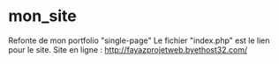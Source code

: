 # mon_site

Refonte de mon portfolio "single-page"
Le fichier "index.php" est le lien pour le site.
Site en ligne : http://fayazprojetweb.byethost32.com/
